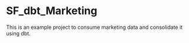 # SF_dbt_Marketing

This is an example project to consume marketing data and consolidate it using dbt.  

